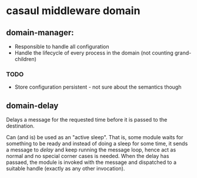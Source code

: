 
# casaul middleware domain

## domain-manager:
* Responsible to handle all configuration
* Handle the lifecycle of every process in the domain (not counting grand-children)

### TODO
* Store configuration persistent - not sure about the semantics though



## domain-delay

Delays a message for the requested time before it is passed to the destination.

Can (and is) be used as an "active sleep". That is, some module waits for something to be ready and instead of doing 
a sleep for some time, it sends a message to *delay* and keep running the message loop, hence act as normal and no
special corner cases is needed. When the delay has passaed, the module is invoked with the message and dispatched to
a suitable handle (exactly as any other invocation).




